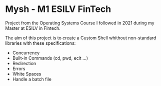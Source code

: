# Mysh - M1 ESILV FinTech

Project from the Operating Systems Course I followed in 2021 during my Master at ESILV in Fintech.

The aim of this project is to create a Custom Shell whithout non-standard libraries with these specifications:

- Concurrency
- Built-in Commands (cd, pwd, ecit ...)
- Redirection
- Errors
- White Spaces
- Handle a batch file
